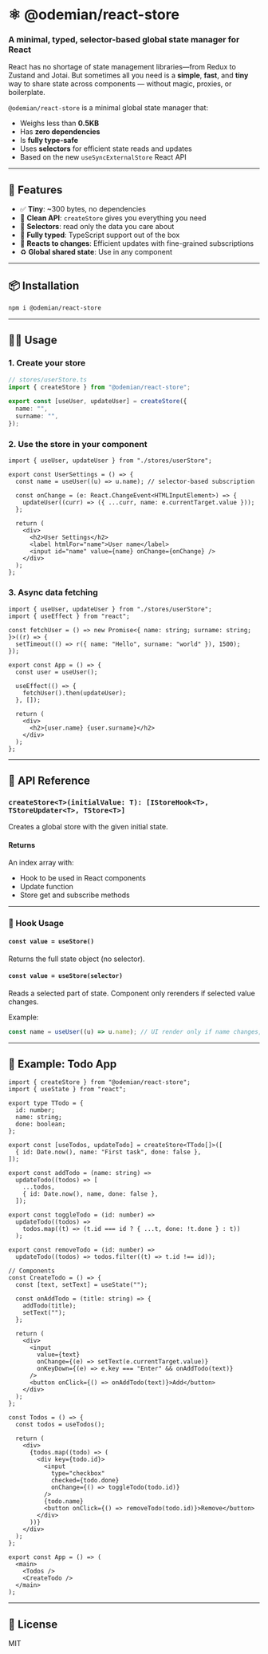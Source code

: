 # ⚛️ **@odemian/react-store**

### A minimal, typed, selector-based global state manager for React

React has no shortage of state management libraries—from Redux to Zustand and Jotai. But sometimes all you need is a **simple**, **fast**, and **tiny** way to share state across components — without magic, proxies, or boilerplate.

`@odemian/react-store` is a minimal global state manager that:

* Weighs less than **0.5KB**
* Has **zero dependencies**
* Is **fully type-safe**
* Uses **selectors** for efficient state reads and updates
* Based on the new `useSyncExternalStore` React API

---

## 🚀 Features

* ✅ **Tiny**: \~300 bytes, no dependencies
* 🧼 **Clean API**: `createStore` gives you everything you need
* 🎯 **Selectors**: read only the data you care about
* 🧠 **Fully typed**: TypeScript support out of the box
* 🔁 **Reacts to changes**: Efficient updates with fine-grained subscriptions
* ♻️ **Global shared state**: Use in any component

---

## 📦 Installation

```bash
npm i @odemian/react-store
```

---

## 🧑‍💻 Usage

### 1. Create your store

```ts
// stores/userStore.ts
import { createStore } from "@odemian/react-store";

export const [useUser, updateUser] = createStore({
  name: "",
  surname: "",
});
```

### 2. Use the store in your component

```tsx
import { useUser, updateUser } from "./stores/userStore";

export const UserSettings = () => {
  const name = useUser((u) => u.name); // selector-based subscription

  const onChange = (e: React.ChangeEvent<HTMLInputElement>) => {
    updateUser((curr) => ({ ...curr, name: e.currentTarget.value }));
  };

  return (
    <div>
      <h2>User Settings</h2>
      <label htmlFor="name">User name</label>
      <input id="name" value={name} onChange={onChange} />
    </div>
  );
};
```

### 3. Async data fetching

```tsx
import { useUser, updateUser } from "./stores/userStore";
import { useEffect } from "react";

const fetchUser = () => new Promise<{ name: string; surname: string; }>((r) => {
  setTimeout(() => r({ name: "Hello", surname: "world" }), 1500);
});

export const App = () => {
  const user = useUser();

  useEffect(() => {
    fetchUser().then(updateUser);
  }, []);

  return (
    <div>
      <h2>{user.name} {user.surname}</h2>
    </div>
  );
};
```

---

## 📘 API Reference

### `createStore<T>(initialValue: T): [IStoreHook<T>, TStoreUpdater<T>, TStore<T>]`

Creates a global store with the given initial state.

#### Returns

An index array with:

* Hook to be used in React components
* Update function
* Store get and subscribe methods

---

### 🔁 Hook Usage

#### `const value = useStore()`

Returns the full state object (no selector).

#### `const value = useStore(selector)`

Reads a selected part of state. Component only rerenders if selected value changes.

Example:

```ts
const name = useUser((u) => u.name); // UI render only if name changes, not entire state
```

---

## 📝 Example: Todo App

```tsx
import { createStore } from "@odemian/react-store";
import { useState } from "react";

export type TTodo = {
  id: number;
  name: string;
  done: boolean;
};

export const [useTodos, updateTodo] = createStore<TTodo[]>([
  { id: Date.now(), name: "First task", done: false },
]);

export const addTodo = (name: string) =>
  updateTodo((todos) => [
    ...todos,
    { id: Date.now(), name, done: false },
  ]);

export const toggleTodo = (id: number) =>
  updateTodo((todos) =>
    todos.map((t) => (t.id === id ? { ...t, done: !t.done } : t))
  );

export const removeTodo = (id: number) =>
  updateTodo((todos) => todos.filter((t) => t.id !== id));

// Components
const CreateTodo = () => {
  const [text, setText] = useState("");

  const onAddTodo = (title: string) => {
    addTodo(title);
    setText("");
  };

  return (
    <div>
      <input
        value={text}
        onChange={(e) => setText(e.currentTarget.value)}
        onKeyDown={(e) => e.key === "Enter" && onAddTodo(text)}
      />
      <button onClick={() => onAddTodo(text)}>Add</button>
    </div>
  );
};

const Todos = () => {
  const todos = useTodos();

  return (
    <div>
      {todos.map((todo) => (
        <div key={todo.id}>
          <input
            type="checkbox"
            checked={todo.done}
            onChange={() => toggleTodo(todo.id)}
          />
          {todo.name}
          <button onClick={() => removeTodo(todo.id)}>Remove</button>
        </div>
      ))}
    </div>
  );
};

export const App = () => (
  <main>
    <Todos />
    <CreateTodo />
  </main>
);
```

---

## 📃 License

MIT